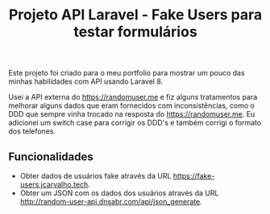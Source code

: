<!DOCTYPE html>
<html>
  <head>
    <meta charset="UTF-8">
  </head>
  <body>
    <header>
      <h1>Projeto API Laravel - Fake Users para testar formulários</h1>
    </header>
    <div>
      <p>Este projeto foi criado para o meu portfolio para mostrar um pouco das minhas habilidades com API usando Laravel 8.</p>
      <p>Usei a API externa do <a href="https://randomuser.me">https://randomuser.me</a> e fiz alguns tratamentos para melhorar alguns dados que eram fornecidos com inconsistências, como o DDD que sempre vinha trocado na resposta do <a href="https://randomuser.me">https://randomuser.me</a>. Eu adicionei um switch case para corrigir os DDD's e também corrigi o formato dos telefones.</p>
      <h2>Funcionalidades</h2>
      <ul>
        <li>Obter dados de usuários fake através da URL <a href="https://fake-users.jcarvalho.tech">https://fake-users.jcarvalho.tech</a>.</li>
        <li>Obter um JSON com os dados dos usuários através da URL <a href="http://random-user-api.dnsabr.com/api/json_generate">http://random-user-api.dnsabr.com/api/json_generate</a>.</li>
      </ul>
    </div>
  </body>
</html>
